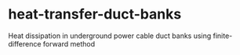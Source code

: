 # heat-transfer-duct-banks
Heat dissipation in underground power cable duct banks using finite-difference forward method
